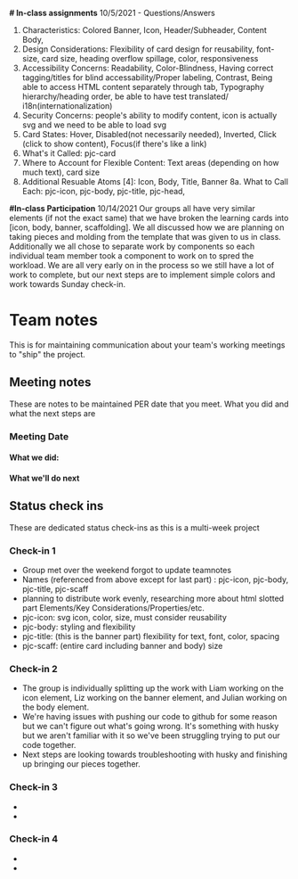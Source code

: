 **# In-class assignments**
10/5/2021 - Questions/Answers
1. Characteristics: Colored Banner, Icon, Header/Subheader, Content Body, 
2. Design Considerations: Flexibility of card design for reusability, font-size, card size, heading overflow spillage, color, responsiveness
3. Accessibility Concerns: Readability,  Color-Blindness, Having correct tagging/titles for blind accessability/Proper labeling, Contrast, Being able to access HTML content separately through tab, Typography hierarchy/heading order, be able to have test translated/ i18n(internationalization)
4. Security Concerns: people's ability to modify content, icon is actually svg and we need to be able to load svg
5. Card States: Hover, Disabled(not necessarily needed), Inverted, Click (click to show content), Focus(if there's like a link)
6. What's it Called: pjc-card
7. Where to Account for Flexible Content: Text areas (depending on how much text), card size
8. Additional Resuable Atoms [4]: Icon, Body, Title, Banner
8a. What to Call Each: pjc-icon, pjc-body, pjc-title, pjc-head, 

**#In-class Participation**
10/14/2021
Our groups all have very similar elements (if not the exact same) that we have broken the learning cards into [icon, body, banner, scaffolding]. We all discussed how we are planning on taking pieces and molding from the template that was given to us in class. Additionally we all chose to separate work by components so each individual team member took a component to work on to spred the workload. We are all very early on in the process so we still have a lot of work to complete, but our next steps are to implement simple colors and work towards Sunday check-in.

# Team notes
This is for maintaining communication about your team's working meetings to "ship" the project.

## Meeting notes
These are notes to be maintained PER date that you meet. What you did and what the next steps are
### Meeting Date

#### What we did:


#### What we'll do next


## Status check ins
These are dedicated status check-ins as this is a multi-week project
### Check-in 1
- Group met over the weekend forgot to update teamnotes
- Names (referenced from above except for last part) : pjc-icon, pjc-body, pjc-title, pjc-scaff
- planning to distribute work evenly, researching more about html slotted part
Elements/Key Considerations/Properties/etc.
- pjc-icon: svg icon, color, size, must consider reusability
- pjc-body: styling and flexibility
- pjc-title: (this is the banner part) flexibility for text, font, color, spacing
- pjc-scaff: (entire card including banner and body) size


### Check-in 2
- The group is individually splitting up the work with Liam working on the icon element, Liz working on the banner element, and Julian working on the body element.
- We're having issues with pushing our code to github for some reason but we can't figure out what's going wrong. It's something with husky but we aren't familiar with it so we've been struggling trying to put our code together.
- Next steps are looking towards troubleshooting with husky and finishing up bringing our pieces together.
### Check-in 3
- 
- 
### Check-in 4
- 
- 
